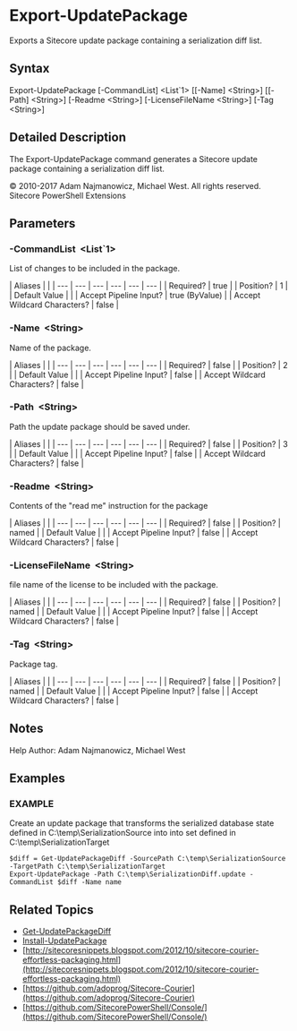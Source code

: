 # Export-UpdatePackage

Exports a Sitecore update package containing a serialization diff list.

## Syntax

Export-UpdatePackage \[-CommandList\] &lt;List\`1&gt; \[\[-Name\] &lt;String&gt;\] \[\[-Path\] &lt;String&gt;\] \[-Readme &lt;String&gt;\] \[-LicenseFileName &lt;String&gt;\] \[-Tag &lt;String&gt;\]

## Detailed Description

The Export-UpdatePackage command generates a Sitecore update package containing a serialization diff list.

© 2010-2017 Adam Najmanowicz, Michael West. All rights reserved. Sitecore PowerShell Extensions

## Parameters

### -CommandList  &lt;List\`1&gt;

List of changes to be included in the package.

| Aliases |  |
| --- | --- | --- | --- | --- | --- |
| Required? | true |
| Position? | 1 |
| Default Value |  |
| Accept Pipeline Input? | true \(ByValue\) |
| Accept Wildcard Characters? | false |

### -Name  &lt;String&gt;

Name of the package.

| Aliases |  |
| --- | --- | --- | --- | --- | --- |
| Required? | false |
| Position? | 2 |
| Default Value |  |
| Accept Pipeline Input? | false |
| Accept Wildcard Characters? | false |

### -Path  &lt;String&gt;

Path the update package should be saved under.

| Aliases |  |
| --- | --- | --- | --- | --- | --- |
| Required? | false |
| Position? | 3 |
| Default Value |  |
| Accept Pipeline Input? | false |
| Accept Wildcard Characters? | false |

### -Readme  &lt;String&gt;

Contents of the "read me" instruction for the package

| Aliases |  |
| --- | --- | --- | --- | --- | --- |
| Required? | false |
| Position? | named |
| Default Value |  |
| Accept Pipeline Input? | false |
| Accept Wildcard Characters? | false |

### -LicenseFileName  &lt;String&gt;

file name of the license to be included with the package.

| Aliases |  |
| --- | --- | --- | --- | --- | --- |
| Required? | false |
| Position? | named |
| Default Value |  |
| Accept Pipeline Input? | false |
| Accept Wildcard Characters? | false |

### -Tag  &lt;String&gt;

Package tag.

| Aliases |  |
| --- | --- | --- | --- | --- | --- |
| Required? | false |
| Position? | named |
| Default Value |  |
| Accept Pipeline Input? | false |
| Accept Wildcard Characters? | false |

## Notes

Help Author: Adam Najmanowicz, Michael West

## Examples

### EXAMPLE

Create an update package that transforms the serialized database state defined in C:\temp\SerializationSource into into set defined in C:\temp\SerializationTarget

```text
$diff = Get-UpdatePackageDiff -SourcePath C:\temp\SerializationSource -TargetPath C:\temp\SerializationTarget
Export-UpdatePackage -Path C:\temp\SerializationDiff.update -CommandList $diff -Name name
```

## Related Topics

* [Get-UpdatePackageDiff](get-updatepackagediff.md)
* [Install-UpdatePackage](install-updatepackage.md)
* [http://sitecoresnippets.blogspot.com/2012/10/sitecore-courier-effortless-packaging.html](http://sitecoresnippets.blogspot.com/2012/10/sitecore-courier-effortless-packaging.html) 
* [https://github.com/adoprog/Sitecore-Courier](https://github.com/adoprog/Sitecore-Courier) 
* [https://github.com/SitecorePowerShell/Console/](https://github.com/SitecorePowerShell/Console/) 

